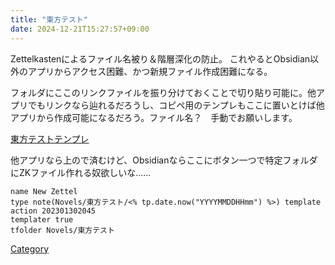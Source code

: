 ```yaml
---
title: "東方テスト"
date: 2024-12-21T15:27:57+09:00
---
```

Zettelkastenによるファイル名被り＆階層深化の防止。
これやるとObsidian以外のアプリからアクセス困難、かつ新規ファイル作成困難になる。

フォルダにここのリンクファイルを振り分けておくことで切り貼り可能に。他アプリでもリンクなら辿れるだろうし、コピペ用のテンプレもここに置いとけば他アプリから作成可能になるだろう。ファイル名？　手動でお願いします。

[東方テストテンプレ](東方テスト/202301302045.md)

他アプリなら上ので済むけど、Obsidianならここにボタン一つで特定フォルダにZKファイル作れる奴欲しいな……

```button
name New Zettel
type note(Novels/東方テスト/<% tp.date.now("YYYYMMDDHHmm") %>) template
action 202301302045
templater true
tfolder Novels/東方テスト
```


[Category](東方テスト/202305011427.md)
